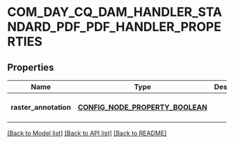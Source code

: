 # COM_DAY_CQ_DAM_HANDLER_STANDARD_PDF_PDF_HANDLER_PROPERTIES

## Properties
Name | Type | Description | Notes
------------ | ------------- | ------------- | -------------
**raster_annotation** | [**CONFIG_NODE_PROPERTY_BOOLEAN**](configNodePropertyBoolean.md) |  | [optional] [default to null]

[[Back to Model list]](../README.md#documentation-for-models) [[Back to API list]](../README.md#documentation-for-api-endpoints) [[Back to README]](../README.md)


